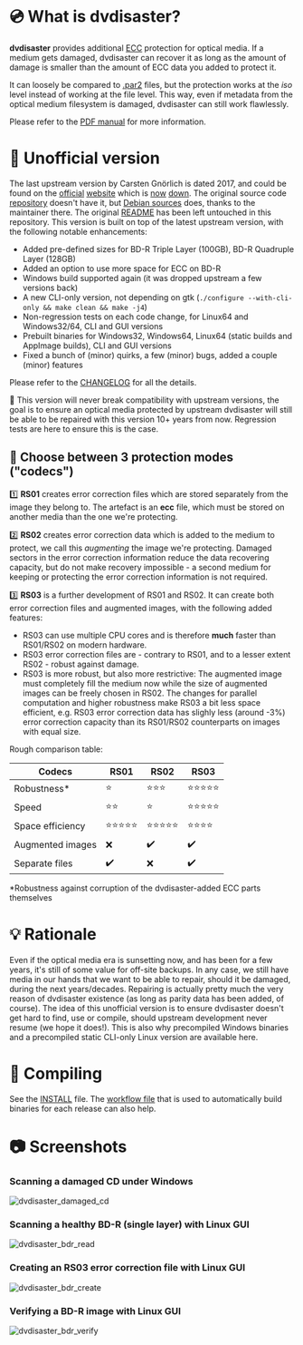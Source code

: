 # :cd: What is dvdisaster?

**dvdisaster** provides additional [ECC](https://en.m.wikipedia.org/wiki/Error_correction_code) protection for optical media. If a medium gets damaged, dvdisaster can recover it as long as the amount of damage is smaller than the amount of ECC data you added to protect it.

It can loosely be compared to [.par2](https://en.m.wikipedia.org/wiki/Parchive) files, but the protection works at the *iso* level instead of working at the file level. This way, even if metadata from the optical medium filesystem is damaged, dvdisaster can still work flawlessly.

Please refer to the [PDF manual](documentation/user-manual/manual.pdf) for more information.

# :wrench: Unofficial version

The last upstream version by Carsten Gnörlich is dated 2017, and could be found on the [official](https://web.archive.org/web/20180428070843/http://dvdisaster.net/en/index.html) [website](https://web.archive.org/web/20180509154525/http://dvdisaster.org/en/index.html) which is [now](http://www.dvdisaster.net) [down](http://www.dvdisaster.org). The original source code [repository](https://sourceforge.net/projects/dvdisaster/files/dvdisaster) doesn't have it, but [Debian sources](https://sources.debian.org/src/dvdisaster/) does, thanks to the maintainer there.
The original [README](README) has been left untouched in this repository.
This version is built on top of the latest upstream version, with the following notable enhancements:

- Added pre-defined sizes for BD-R Triple Layer (100GB), BD-R Quadruple Layer (128GB)
- Added an option to use more space for ECC on BD-R
- Windows build supported again (it was dropped upstream a few versions back)
- A new CLI-only version, not depending on gtk (`./configure --with-cli-only && make clean && make -j4`)
- Non-regression tests on each code change, for Linux64 and Windows32/64, CLI and GUI versions
- Prebuilt binaries for Windows32, Windows64, Linux64 (static builds and AppImage builds), CLI and GUI versions
- Fixed a bunch of (minor) quirks, a few (minor) bugs, added a couple (minor) features

Please refer to the [CHANGELOG](CHANGELOG) for all the details.

:loudspeaker: This version will never break compatibility with upstream versions, the goal is to ensure an optical media protected by upstream dvdisaster will still be able to be repaired with this version 10+ years from now. Regression tests are here to ensure this is the case.

## :twisted_rightwards_arrows: Choose between 3 protection modes ("codecs")

:one: **RS01** creates error correction files which are stored separately from the image they belong to.
The artefact is an **ecc** file, which must be stored on another media than the one we're protecting.

:two: **RS02** creates error correction data which is added to the medium to protect, we call this *augmenting* the image we're protecting. Damaged sectors in the error correction information reduce the data recovering capacity, but do not make recovery impossible - a second medium for keeping or protecting the error correction
information is not required.

:three: **RS03** is a further development of RS01 and RS02. It can create both error correction files and
augmented images, with the following added features:

- RS03 can use multiple CPU cores and is therefore **much** faster than RS01/RS02 on modern hardware.
- RS03 error correction files are - contrary to RS01, and to a lesser extent RS02 - robust against damage.
- RS03 is more robust, but also more restrictive: The augmented image must completely fill the medium now while the size of augmented images can be freely chosen in RS02.
  The changes for parallel computation and higher robustness make RS03 a bit less space efficient,
  e.g. RS03 error correction data has slighly less (around -3%) error correction capacity than its RS01/RS02 counterparts on images with equal size.

Rough comparison table:

| Codecs           |              RS01              |              RS02              |              RS03              |
|------------------|--------------------------------|--------------------------------|--------------------------------|
| Robustness\*     | :star:                         | :star::star::star:             | :star::star::star::star::star: |
| Speed            | :star::star:                   | :star:                         | :star::star::star::star::star: |
| Space efficiency | :star::star::star::star::star: | :star::star::star::star::star: | :star::star::star::star:       |
| Augmented images | :x:                            | :heavy_check_mark:             | :heavy_check_mark:             |
| Separate files   | :heavy_check_mark:             | :x:                            | :heavy_check_mark:             |

\*Robustness against corruption of the dvdisaster-added ECC parts themselves

# :bulb: Rationale

Even if the optical media era is sunsetting now, and has been for a few years, it's still of some value for off-site backups. In any case, we still have media in our hands that we want to be able to repair, should it be damaged, during the next years/decades. Repairing is actually pretty much the very reason of dvdisaster existence (as long as parity data has been added, of course).
The idea of this unofficial version is to ensure dvdisaster doesn't get hard to find, use or compile, should upstream development never resume (we hope it does!).
This is also why precompiled Windows binaries and a precompiled static CLI-only Linux version are available here.

# :hammer: Compiling

See the [INSTALL](INSTALL) file. The [workflow file](.github/workflows/release.yml) that is used to automatically build binaries for each release can also help.

# :camera: Screenshots

### Scanning a damaged CD under Windows

![dvdisaster_damaged_cd](https://user-images.githubusercontent.com/218502/91434313-edaaf880-e864-11ea-8e41-7b58a1e97a70.PNG)

### Scanning a healthy BD-R (single layer) with Linux GUI

![dvdisaster_bdr_read](https://user-images.githubusercontent.com/218502/91436728-fbfb1380-e868-11ea-8444-04ebc60809d8.PNG)

### Creating an RS03 error correction file with Linux GUI

![dvdisaster_bdr_create](https://user-images.githubusercontent.com/218502/91436740-00273100-e869-11ea-837a-af0d0733fe87.PNG)

### Verifying a BD-R image with Linux GUI

![dvdisaster_bdr_verify](https://user-images.githubusercontent.com/218502/91436731-fc93aa00-e868-11ea-93e6-b8c277620df7.PNG)
